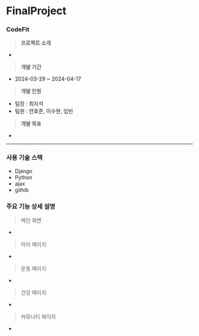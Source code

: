 # FinalProject
### CodeFit

> **프로젝트 소개**
- 

> **개발 기간**
- 2024-03-29 ~ 2024-04-17

> **개발 인원**
- 팀장 : 최지석
- 팀원 : 안효준, 이수현, 임빈

> **개발 목표**
- 

<hr>

### 사용 기술 스택
- Django
- Python
- ajax
- githib

### 주요 기능 상세 설명
> 메인 화면
- 

> 마이 페이지
-

> 운동 페이지
-

> 건강 페이지
-

> 커뮤니티 페이지
- 
